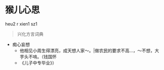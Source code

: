 # 猴儿心思
heu2 r xien1 sz1
> 兴化方言词典
- 痴心妄想
  - 他相见小周生得漂亮，成天想人家～。|做农民的要求不高…，～不想，大芋头不啃。（钱国怀
  - 《儿子中专毕业》）
